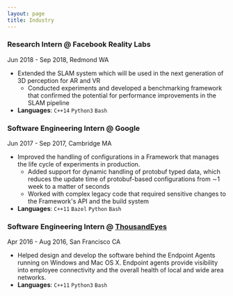 ```yaml
---
layout: page
title: Industry
---
```


### Research Intern @ Facebook Reality Labs
Jun 2018 - Sep 2018, Redmond WA

* Extended the SLAM system which will be used in the next generation of 3D perception for AR and VR
  * Conducted experiments and developed a benchmarking framework that confirmed the potential for
  performance improvements in the SLAM pipeline
* **Languages**: `C++14` `Python3` `Bash`

### Software Engineering Intern @ Google
Jun 2017 - Sep 2017, Cambridge MA

* Improved the handling of configurations in a Framework that manages the life cycle of experiments
in production.
  * Added support for dynamic handling of protobuf typed data, which reduces the update time of
 protobuf-based configurations from ∼1 week to a matter of seconds
  * Worked with complex legacy code that required sensitive changes to the Framework's API and the
build system
* **Languages**: `C++11` `Bazel` `Python` `Bash`

### Software Engineering Intern @ [ThousandEyes](https://thousandeyes.com/)
Apr 2016 - Aug 2016, San Francisco CA

* Helped design and develop the software behind the Endpoint Agents running on Windows and Mac OS
X. Endpoint agents provide visibility into employee connectivity and the overall health of local and wide area networks.
* **Languages**: `C++11` `Python3` `Bash`